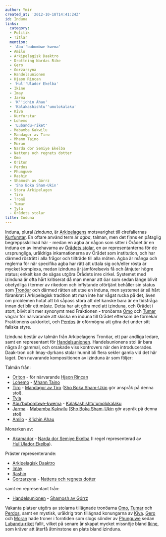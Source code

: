 ```yaml
---
author: Ymir
created_at: '2012-10-18T14:41:24Z'
id: Induna
links:
  category:
  - Politik
  - Titlar
  mention:
  - 'Abu''bubombwe-kwema'
  - Amilo
  - Arkipelagisk Daaktro
  - Drottning Nardas Rike
  - Gero
  - Gorzarzyna
  - Handelsunionen
  - Hjaon Rincan
  - 'Hul''Ulador Ekelba'
  - Ikine
  - Imay
  - Jarma
  - 'K''ichin Ahau'
  - 'Kalakashishtu''umolokalaku'
  - Kiva
  - Kurfurstar
  - Lohemo
  - 'Lubandu-riket'
  - Mabamba Kakwilu
  - Mandagor av Tiro
  - Mhann Taino
  - Moran
  - Narda dor Semiye Ekelba
  - Nattens och regnets dotter
  - Omo
  - Oriton
  - Perdos
  - Phunguwe
  - Rashin
  - Shamosh av Górrz
  - 'Sho Boka Sham-Ukin'
  - Stora Arkipelagen
  - Tiro
  - Tronö
  - Tumar
  - Tyla
  - Örådets stolar
title: Induna
---
```


Induna, plural *Izinduna*, är [Arkipelagens] motsvarighet till cirefaliernas [Kurfurstar]. En oftare
använd term är *agba*, talman, men det finns en påtaglig begreppsskillnad här - medan en agba är
någon som sitter i Örådet är en induna en av innehavarna av [Örådets stolar], en av representanterna
för de ursprungliga, uråldriga inkarnationerna av Örådet som institution, och har därmed rösträtt i
alla frågor och tillträde till alla möten. Agba är många och reglerna för när specifika agba har
rätt att uttala sig och/eller rösta är mycket komplexa, medan izinduna är jämförelsevis få och
åtnjuter högre status; enkelt kan de sägas utgöra Örådets inre cirkel. Systemet med izinduna är ofta
hårt kritiserat då man menar att öar som sedan länge blivit obetydliga i termer av rikedom och
inflytande oförtjänt behåller sin status som [Tronöar] och därmed rätten att utse en induna, men
systemet är så hårt förankrat i Arkipelagisk tradition att man inte har vågat rucka på det, även om
problemen hotat att bli såpass stora att det kanske bara är en tidsfråga innan det blir ett måste.
Detta har att göra med att izinduna, och Örådet i stort, blivit allt mer synonymt med Fraktionen -
tronöarna [Omo] och [Tumar] vägrar för närvarande att skicka en induna till Örådet eftersom de
förnekar Fraktionens auktoritet, och [Perdos] är oförmögna att göra det under sitt faliska styre.

Izinduna består av talmän från Arkipelagens Tronöar, ett par andliga ledare, samt en representant
för [Handelsunionen]. Handelsunionens stol är bara några år gammal, och orsakade viss kontrovers när
den introducerades. Daak-tron och Imay-dyrkans stolar hunnit bli flera sekler gamla vid det här
laget. Den nuvarande kompositionen av izinduna är som följer:

Talmän från:

-   [Oriton] - för närvarande [Hjaon Rincan]
-   [Lohemo] - [Mhann Taino]
-   [Tiro] - [Mandagor av Tiro] ([Sho Boka Sham-Ukin] gör anspråk på denna stol).
-   [Tyla]
-   [Abu'bubombwe-kwema] - [Kalakashishtu'umolokalaku]
-   [Jarma] - [Mabamba Kakwilu] ([Sho Boka Sham-Ukin] gör aspråk på denna stol)
-   [Amilo] - [K'ichin Ahau]

Monarken av:

-   [Akamador] - [Narda dor Semiye Ekelba] (I regel representerad av [Hul'Ulador Ekelba]).

Präster representerande:

-   [Arkipelagisk Daaktro]
-   [Imay]
-   [Rashin]
-   [Gorzarzyna] - [Nattens och regnets dotter]

samt en representant från:

-   [Handelsunionen] - [Shamosh av Górrz]

Vakanta platser utgörs av stolarna tillägnade tronöarna [Omo], [Tumar] och [Perdos], samt en
mystisk, uråldrig tron tillägnad konungarna av [Kiva]. [Gero] och [Moran] hade troner i forntiden
som slogs sönder av [Phunguwe] sedan [Lubandu-riket] fallit, vilket på senare år skapat mycket
missnöje bland [Ikine], som kräver att återfå åtminstone en plats bland izinduna.

  [Arkipelagens]: Stora_Arkipelagen
  [Kurfurstar]: Kurfurstar
  [Örådets stolar]: Örådets_stolar
  [Tronöar]: Tronö
  [Omo]: Omo
  [Tumar]: Tumar
  [Perdos]: Perdos
  [Handelsunionen]: Handelsunionen
  [Oriton]: Oriton
  [Hjaon Rincan]: Hjaon_Rincan
  [Lohemo]: Lohemo
  [Mhann Taino]: Mhann_Taino
  [Tiro]: Tiro
  [Mandagor av Tiro]: Mandagor_av_Tiro
  [Sho Boka Sham-Ukin]: Sho_Boka_Sham-Ukin
  [Tyla]: Tyla
  [Abu'bubombwe-kwema]: Abububombwe-kwema
  [Kalakashishtu'umolokalaku]: Kalakashishtuumolokalaku
  [Jarma]: Jarma
  [Mabamba Kakwilu]: Mabamba_Kakwilu
  [Amilo]: Amilo
  [K'ichin Ahau]: Kichin_Ahau
  [Akamador]: Drottning_Nardas_Rike
  [Narda dor Semiye Ekelba]: Narda_dor_Semiye_Ekelba
  [Hul'Ulador Ekelba]: HulUlador_Ekelba
  [Arkipelagisk Daaktro]: Arkipelagisk_Daaktro
  [Imay]: Imay
  [Rashin]: Rashin
  [Gorzarzyna]: Gorzarzyna
  [Nattens och regnets dotter]: Nattens_och_regnets_dotter
  [Shamosh av Górrz]: Shamosh_av_Górrz
  [Kiva]: Kiva
  [Gero]: Gero
  [Moran]: Moran
  [Phunguwe]: Phunguwe
  [Lubandu-riket]: Lubandu-riket
  [Ikine]: Ikine